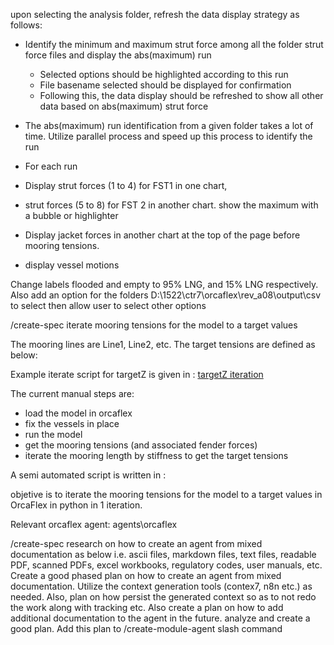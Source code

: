 upon selecting the analysis folder, refresh the data display strategy as follows:
- Identify the minimum and maximum strut force among all the folder strut force files and display the abs(maximum) run
  - Selected options should be highlighted according to this run
  - File basename selected should be displayed for confirmation
  - Following this, the data display should be refreshed to show all other data based on abs(maximum) strut force

- The abs(maximum) run identification from a given folder takes a lot of time. Utilize parallel process and speed up this process to identify the run

- For each run
- Display strut forces (1 to 4) for FST1 in one chart, 
- strut forces (5 to 8) for FST 2 in another chart. show the maximum with a bubble or highlighter
- Display jacket forces in another chart at the top of the page before mooring tensions.
- display vessel motions


Change labels flooded and empty to 95% LNG, and 15% LNG respectively.
Also add an option for the folders D:\1522\ctr7\orcaflex\rev_a08\output\csv to select then allow user to select other options



/create-spec iterate mooring tensions for the model to a target values

The mooring lines are Line1, Line2, etc. The target tensions are defined as below:


Example iterate script for targetZ is given in : [targetZ iteration](<../docs/modules/orcaflex/scripts/orcfxapi_goby/58 - ScipyRootFinding.py>)

The current manual steps are:
- load the model in orcaflex
- fix the vessels in place
- run the model 
- get the mooring tensions (and associated fender forces)
- iterate the mooring length by stiffness to get the target tensions

A semi automated script is written in :

objetive is to iterate the mooring tensions for the model to a target values in OrcaFlex in python in 1 iteration.

Relevant orcaflex agent: agents\orcaflex


/create-spec research on how to create an agent from mixed documentation as below
i.e. ascii files, markdown files, text files, readable PDF, scanned PDFs, excel workbooks, regulatory codes, user manuals, etc.
Create a good phased plan on how to create an agent from mixed documentation. Utilize the context generation tools (contex7, n8n etc.) as needed. Also, plan on how persist the generated context so as to not redo the work along with tracking etc.
Also create a plan on how to add additional documentation to the agent in the future. analyze and create a good plan. 
Add this plan to /create-module-agent slash command